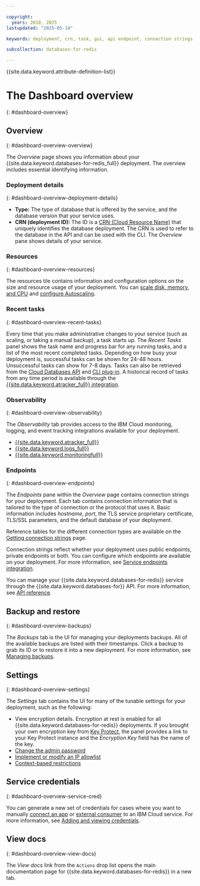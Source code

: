 ```yaml
---

copyright:
  years: 2018, 2025
lastupdated: "2025-05-14"

keywords: deployment, crn, task, gui, api endpoint, connection strings, recent tasks, observability

subcollection: databases-for-redis

---
```


{{site.data.keyword.attribute-definition-list}}

# The Dashboard overview
{: #dashboard-overview}

## Overview
{: #dashboard-overview-overview}

The _Overview_ page shows you information about your {{site.data.keyword.databases-for-redis_full}} deployment. The overview includes essential identifying information.

### Deployment details
{: #dashboard-overview-deployment-details}

- **Type:** The type of database that is offered by the service, and the database version that your service uses.
- **CRN (deployment ID):** The ID is a [CRN (Cloud Resource Name)](/docs/account?topic=account-crn) that uniquely identifies the database deployment. The CRN is used to refer to the database in the API and can be used with the CLI. The _Overview_ pane shows details of your service.

### Resources
{: #dashboard-overview-resources}

The resources tile contains information and configuration options on the size and resource usage of your deployment. You can [scale disk, memory, and CPU](/docs/databases-for-redis?topic=databases-for-redis-resources-scaling) and [configure Autoscaling](/docs/databases-for-redis?topic=databases-for-redis-autoscaling).

### Recent tasks
{: #dashboard-overview-recent-tasks}

Every time that you make administrative changes to your service (such as scaling, or taking a manual backup), a task starts up. The _Recent Tasks_ panel shows the task name and progress bar for any running tasks, and a list of the most recent completed tasks. Depending on how busy your deployment is, successful tasks can be shown for 24-48 hours. Unsuccessful tasks can show for 7-8 days. Tasks can also be retrieved from the [Cloud Databases API](/apidocs/cloud-databases-api/cloud-databases-api-v5#listdeploymenttasks) and [CLI plug-in](https://cloud.ibm.com/docs/databases-cli-plugin?topic=databases-cli-plugin-cdb-reference#deployment-tasks-list). A historical record of tasks from any time period is available through the [{{site.data.keyword.atracker_full}} integration](/docs/databases-for-redis?topic=databases-for-redis-at_events).

### Observability
{: #dashboard-overview-observability}

The _Observability_ tab provides access to the IBM Cloud monitoring, logging, and event tracking integrations available for your deployment.

- [{{site.data.keyword.atracker_full}}](/docs/databases-for-redis?topic=databases-for-redis-at_events)
- [{{site.data.keyword.logs_full}}](/docs/databases-for-redis?topic=databases-for-redis-logging)
- [{{site.data.keyword.monitoringfull}}](/docs/databases-for-redis?topic=databases-for-redis-monitoring)

### Endpoints
{: #dashboard-overview-endpoints}

The _Endpoints_ pane within the _Overview_ page contains connection strings for your deployment. Each tab contains connection information that is tailored to the type of connection or the protocol that uses it. Basic information includes _hostname_, _port_, the TLS service proprietary certificate, TLS/SSL parameters, and the default database of your deployment.

Reference tables for the different connection types are available on the [Getting connection strings](/docs/databases-for-redis?topic=databases-for-redis-connection-strings) page.

Connection strings reflect whether your deployment uses public endpoints, private endpoints or both. You can configure which endpoints are available on your deployment. For more information, see [Service endpoints integration](/docs/cloud-databases?topic=cloud-databases-service-endpoints).

You can manage your {{site.data.keyword.databases-for-redis}} service through the {{site.data.keyword.databases-for}} API. For more information, see [API reference](https://cloud.ibm.com/apidocs/cloud-databases-api/cloud-databases-api-v5#introduction).

## Backup and restore
{: #dashboard-overview-backups}

The _Backups_ tab is the UI for managing your deployments backups. All of the available backups are listed with their timestamps. Click a backup to grab its ID or to restore it into a new deployment. For more information, see [Managing backups](/docs/databases-for-redis?topic=databases-for-redis-dashboard-backups).

## Settings
{: #dashboard-overview-settings}

The _Settings_ tab contains the UI for many of the tunable settings for your deployment, such as the following:

- View encryption details. Encryption at rest is enabled for all {{site.data.keyword.databases-for-redis}} deployments. If you brought your own encryption key from [Key Protect](/docs/cloud-databases?topic=cloud-databases-key-protect), the panel provides a link to your Key Protect instance and the _Encryption Key_ field has the name of the key.
- [Change the admin password](/docs/databases-for-redis?topic=databases-for-redis-user-management&interface=ui#user-management-set-admin-password-ui)
- [Implement or modify an IP allowlist](/docs/databases-for-redis?topic=databases-for-redis-allowlisting)
- [Context-based restrictions](/docs/databases-for-redis?topic=databases-for-redis-cbr)

## Service credentials
{: #dashboard-overview-service-cred}

You can generate a new set of credentials for cases where you want to manually [connect an app](/docs/databases-for-redis?topic=databases-for-redis-ibmcloud-app) or [external consumer](/docs/databases-for-redis?topic=databases-for-redis-external-app) to an IBM Cloud service. For more information, see [Adding and viewing credentials](/docs/account?topic=account-service_credentials).

## View docs
{: #dashboard-overview-view-docs}

The _View docs_ link from the `Actions` drop list opens the main documentation page for {{site.data.keyword.databases-for-redis}} in a new tab.
